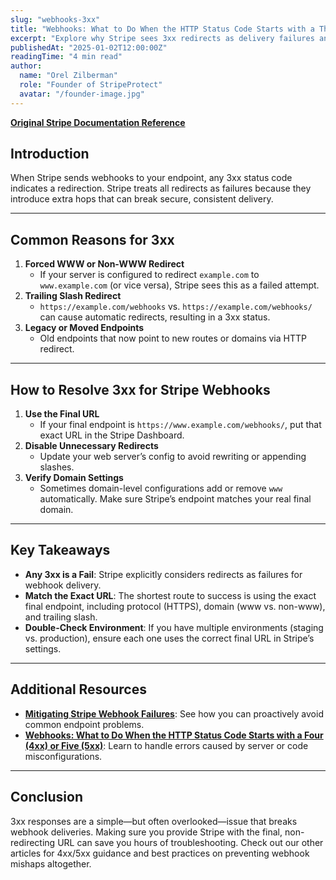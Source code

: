 ```yaml
---
slug: "webhooks-3xx"
title: "Webhooks: What to Do When the HTTP Status Code Starts with a Three (3xx)"
excerpt: "Explore why Stripe sees 3xx redirects as delivery failures and how to eliminate unnecessary redirects in your webhook workflows."
publishedAt: "2025-01-02T12:00:00Z"
readingTime: "4 min read"
author:
  name: "Orel Zilberman"
  role: "Founder of StripeProtect"
  avatar: "/founder-image.jpg"
---
```


[**Original Stripe Documentation Reference**](https://support.stripe.com/questions/webhooks-what-to-do-when-the-http-status-code-starts-with-a-three-(3xx))

## Introduction
When Stripe sends webhooks to your endpoint, any 3xx status code indicates a redirection. Stripe treats all redirects as failures because they introduce extra hops that can break secure, consistent delivery.

---

## Common Reasons for 3xx

1. **Forced WWW or Non-WWW Redirect**  
   - If your server is configured to redirect `example.com` to `www.example.com` (or vice versa), Stripe sees this as a failed attempt.
2. **Trailing Slash Redirect**  
   - `https://example.com/webhooks` vs. `https://example.com/webhooks/` can cause automatic redirects, resulting in a 3xx status.
3. **Legacy or Moved Endpoints**  
   - Old endpoints that now point to new routes or domains via HTTP redirect.

---

## How to Resolve 3xx for Stripe Webhooks

1. **Use the Final URL**  
   - If your final endpoint is `https://www.example.com/webhooks/`, put that exact URL in the Stripe Dashboard.
2. **Disable Unnecessary Redirects**  
   - Update your web server’s config to avoid rewriting or appending slashes.  
3. **Verify Domain Settings**  
   - Sometimes domain-level configurations add or remove `www` automatically. Make sure Stripe’s endpoint matches your real final domain.

---

## Key Takeaways
- **Any 3xx is a Fail**: Stripe explicitly considers redirects as failures for webhook delivery.  
- **Match the Exact URL**: The shortest route to success is using the exact final endpoint, including protocol (HTTPS), domain (www vs. non-www), and trailing slash.  
- **Double-Check Environment**: If you have multiple environments (staging vs. production), ensure each one uses the correct final URL in Stripe’s settings.

---

## Additional Resources

- **[Mitigating Stripe Webhook Failures](/blog/mitigating-stripe-webhook-failures)**: See how you can proactively avoid common endpoint problems.  
- **[Webhooks: What to Do When the HTTP Status Code Starts with a Four (4xx) or Five (5xx)](/blog/webhooks-4xx-5xx)**: Learn to handle errors caused by server or code misconfigurations.

---

## Conclusion
3xx responses are a simple—but often overlooked—issue that breaks webhook deliveries. Making sure you provide Stripe with the final, non-redirecting URL can save you hours of troubleshooting. Check out our other articles for 4xx/5xx guidance and best practices on preventing webhook mishaps altogether.